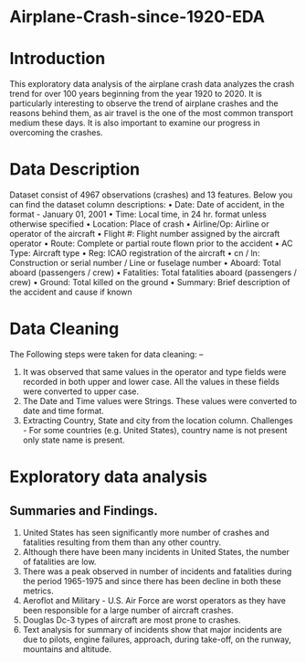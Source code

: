 # Airplane-Crash-since-1920-EDA
# Introduction 
This exploratory data analysis of the airplane crash data analyzes the crash trend for over 100 years beginning from the year 1920 to 2020. It is particularly interesting to observe the trend of airplane crashes and the reasons behind them, as air travel is the one of the most common transport medium these days. It is also important to examine our progress in overcoming the crashes.

# Data Description 
Dataset consist of 4967 observations (crashes) and 13 features. Below you can find the dataset column descriptions:
• Date: Date of accident, in the format - January 01, 2001
• Time: Local time, in 24 hr. format unless otherwise specified
• Location: Place of crash
• Airline/Op: Airline or operator of the aircraft
• Flight #: Flight number assigned by the aircraft operator
• Route: Complete or partial route flown prior to the accident
• AC Type: Aircraft type
• Reg: ICAO registration of the aircraft
• cn / ln: Construction or serial number / Line or fuselage number
• Aboard: Total aboard (passengers / crew)
• Fatalities: Total fatalities aboard (passengers / crew)
• Ground: Total killed on the ground
• Summary: Brief description of the accident and cause if known
# Data Cleaning
The Following steps were taken for data cleaning: –
1. It was observed that same values in the operator and type fields were recorded in both upper and lower case. All the values in these fields were converted to upper case.
2. The Date and Time values were Strings. These values were converted to date and time format.
3. Extracting Country, State and city from the location column. Challenges - For some countries (e.g. United States), country name is not present only state name is present.
# Exploratory data analysis 
## Summaries and Findings.
1. United States has seen significantly more number of crashes and fatalities resulting from them than any other country. 
2. Although there have been many incidents in United States, the number of fatalities are low.
3. There was a peak observed in number of incidents and fatalities during the period 1965-1975 and since there has been decline in both these metrics.
4. Aeroflot and Military - U.S. Air Force are worst operators as they have been responsible for a large number of aircraft crashes.
5. Douglas Dc-3 types of aircraft are most prone to crashes.
6. Text analysis for summary of incidents show that major incidents are due to pilots, engine failures, approach, during take-off, on the runway, mountains and altitude.
